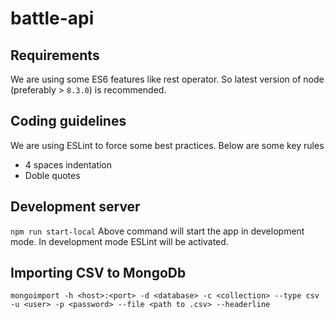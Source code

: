 # battle-api

## Requirements
We are using some ES6 features like rest operator. So latest version of node (preferably > ```8.3.0```) is recommended.

## Coding guidelines
We are using ESLint to force some best practices. Below are some key rules
- 4 spaces indentation
- Doble quotes

## Development server
```npm run start-local```
Above command will start the app in development mode.
In development mode ESLint will be activated.

## Importing CSV to MongoDb
```
mongoimport -h <host>:<port> -d <database> -c <collection> --type csv -u <user> -p <password> --file <path to .csv> --headerline
```